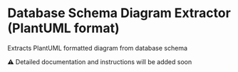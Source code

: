 # Database Schema Diagram Extractor (PlantUML format)
Extracts PlantUML formatted diagram from database schema


⚠️ Detailed documentation and instructions will be added soon